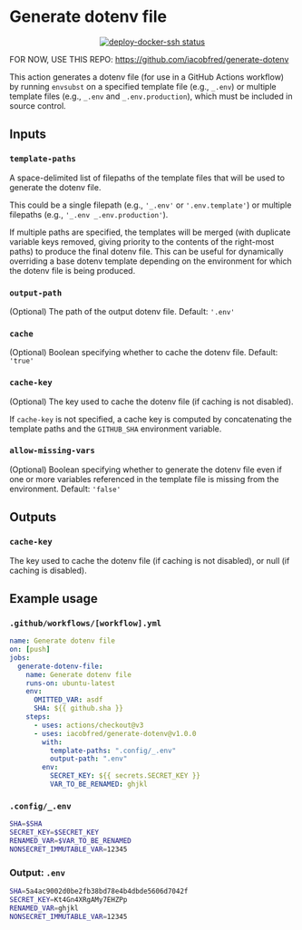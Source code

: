 # Generate dotenv file

<p align="center">
  <a href=""><img alt="deploy-docker-ssh status" src="https://github.com/iacobfred/generate-dotenv/workflows/units-test/badge.svg"></a>
</p>

FOR NOW, USE THIS REPO: https://github.com/iacobfred/generate-dotenv

This action generates a dotenv file (for use in a GitHub Actions workflow) by running `envsubst` on a specified template file (e.g., `_.env`) or multiple template files (e.g., `_.env` and `_.env.production`), which must
be included in source control.

## Inputs

### `template-paths`

A space-delimited list of filepaths of the template files that will be used to generate the dotenv file.

This could be a single filepath (e.g., `'_.env'` or `'.env.template'`) or multiple filepaths
(e.g., `'_.env _.env.production'`).

If multiple paths are specified, the templates will be merged (with duplicate variable keys
removed, giving priority to the contents of the right-most paths) to produce the final dotenv
file. This can be useful for dynamically overriding a base dotenv template depending on the
environment for which the dotenv file is being produced.

### `output-path`

(Optional) The path of the output dotenv file. Default: `'.env'`

### `cache`

(Optional) Boolean specifying whether to cache the dotenv file. Default: `'true'`

### `cache-key`

(Optional) The key used to cache the dotenv file (if caching is not disabled).

If `cache-key` is not specified, a cache key is computed by concatenating the template paths
and the `GITHUB_SHA` environment variable.

### `allow-missing-vars`

(Optional) Boolean specifying whether to generate the dotenv file even if one or more variables
referenced in the template file is missing from the environment. Default: `'false'`

## Outputs

### `cache-key`

The key used to cache the dotenv file (if caching is not disabled), or null (if caching is disabled).

## Example usage

### `.github/workflows/[workflow].yml`

```yaml
name: Generate dotenv file
on: [push]
jobs:
  generate-dotenv-file:
    name: Generate dotenv file
    runs-on: ubuntu-latest
    env:
      OMITTED_VAR: asdf
      SHA: ${{ github.sha }}
    steps:
      - uses: actions/checkout@v3
      - uses: iacobfred/generate-dotenv@v1.0.0
        with:
          template-paths: ".config/_.env"
          output-path: ".env"
        env:
          SECRET_KEY: ${{ secrets.SECRET_KEY }}
          VAR_TO_BE_RENAMED: ghjkl
```

### `.config/_.env`

```sh
SHA=$SHA
SECRET_KEY=$SECRET_KEY
RENAMED_VAR=$VAR_TO_BE_RENAMED
NONSECRET_IMMUTABLE_VAR=12345
```

### Output: `.env`

```sh
SHA=5a4ac9002d0be2fb38bd78e4b4dbde5606d7042f
SECRET_KEY=Kt4Gn4XRgAMy7EHZPp
RENAMED_VAR=ghjkl
NONSECRET_IMMUTABLE_VAR=12345
```
